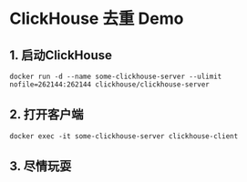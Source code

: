 # ClickHouse 去重 Demo

## 1. 启动ClickHouse
```
docker run -d --name some-clickhouse-server --ulimit nofile=262144:262144 clickhouse/clickhouse-server
```

## 2. 打开客户端
```
docker exec -it some-clickhouse-server clickhouse-client
```

## 3. 尽情玩耍